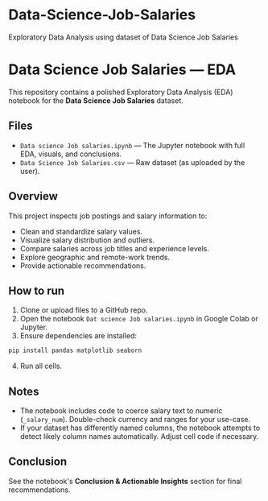 # Data-Science-Job-Salaries
Exploratory Data Analysis using dataset of Data Science Job Salaries


# Data Science Job Salaries — EDA

This repository contains a polished Exploratory Data Analysis (EDA) notebook for the **Data Science Job Salaries** dataset.

## Files
- `Data science Job salaries.ipynb` — The Jupyter notebook with full EDA, visuals, and conclusions.
- `Data Science Job Salaries.csv` — Raw dataset (as uploaded by the user).

## Overview
This project inspects job postings and salary information to:
- Clean and standardize salary values.
- Visualize salary distribution and outliers.
- Compare salaries across job titles and experience levels.
- Explore geographic and remote-work trends.
- Provide actionable recommendations.

## How to run
1. Clone or upload files to a GitHub repo.
2. Open the notebook `Dat science Job salaries.ipynb` in Google Colab or Jupyter.
3. Ensure dependencies are installed:
```bash
pip install pandas matplotlib seaborn
```
4. Run all cells.

## Notes
- The notebook includes code to coerce salary text to numeric (`_salary_num`). Double-check currency and ranges for your use-case.
- If your dataset has differently named columns, the notebook attempts to detect likely column names automatically. Adjust cell code if necessary.

## Conclusion
See the notebook's **Conclusion & Actionable Insights** section for final recommendations.
